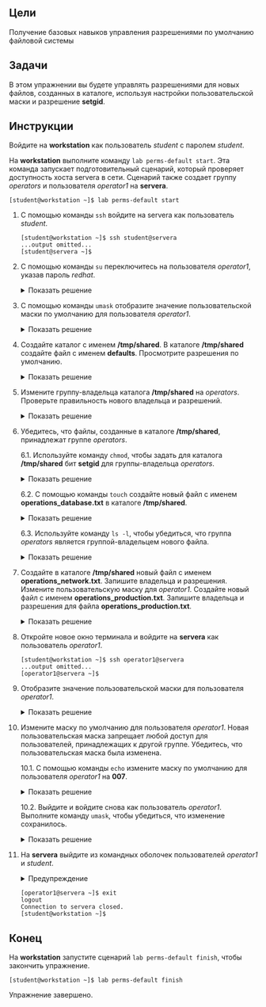 ## Цели

Получение базовых навыков управления разрешениями по умолчанию файловой системы


## Задачи

В этом упражнении вы будете управлять разрешениями для новых файлов, созданных в каталоге, используя настройки пользовательской маски и разрешение **setgid**.

## Инструкции

Войдите на **workstation** как пользователь *student* с паролем *student*.

На **workstation** выполните команду `lab perms-default start`. Эта команда запускает подготовительный сценарий, который проверяет доступность хоста servera в сети. Сценарий также создает группу *operators* и пользователя *operator1* на **servera**.

```
[student@workstation ~]$ lab perms-default start
```

1.	С помощью команды `ssh` войдите на servera как пользователь *student*.

    ```
    [student@workstation ~]$ ssh student@servera
    ...output omitted...
    [student@servera ~]$ 
    ```

2.	С помощью команды `su` переключитесь на пользователя *operator1*, указав пароль *redhat*.

    <details>
    <summary>Показать решение</summary>

    ```
    [student@servera ~]$ su - operator1
    Password: redhat
    [operator1@servera ~]$ 
    ```
    </details>

3.	С помощью команды `umask` отобразите значение пользовательской маски по умолчанию для пользователя *operator1*.

    <details>
    <summary>Показать решение</summary>

    ```
    [operator1@servera ~]$ umask
    0002
    ```
    </details>

4.	Создайте каталог с именем **/tmp/shared**. В каталоге **/tmp/shared** создайте файл с именем **defaults**. Просмотрите разрешения по умолчанию.

    <details>
    <summary>Показать решение</summary>


    4.1.	С помощью команды `mkdir` создайте каталог **/tmp/shared**. С помощью команды `ls -ld` отобразите список разрешений для нового каталога.

    ```
    [operator1@servera ~]$ mkdir /tmp/shared
    [operator1@servera ~]$ ls -ld /tmp/shared
    drwxrwxr-x. 2 operator1 operator1 6 Feb  4 14:06 /tmp/shared
    ```

    4.2.	С помощью команды `touch` создайте файл с именем **defaults** в каталоге **/tmp/shared**.

    ```
    [operator1@servera ~]$ touch /tmp/shared/defaults
    ```

    4.3.	С помощью команды `ls -l` отобразите список разрешений для нового файла.

    ```
    [operator1@servera ~]$ ls -l /tmp/shared/defaults
    -rw-rw-r--. 1 operator1 operator1 0 Feb  4 14:09 /tmp/shared/defaults
    ```
    </details>

5.	Измените группу-владельца каталога **/tmp/shared** на *operators*. Проверьте правильность нового владельца и разрешений.

    <details>
    <summary>Показать решение</summary>


    5.1.	С помощью команды `chown` измените группу-владельца каталога **/tmp/shared** на *operators*.

    ```
    [operator1@servera ~]$ chown :operators /tmp/shared
    ```

    5.2.	С помощью команды `ls -ld` отобразите список разрешений для каталога **/tmp/shared**.

    ```
    [operator1@servera ~]$ ls -ld /tmp/shared
    drwxrwxr-x. 2 operator1 operators 22 Feb  4 14:09 /tmp/shared 
    ```

    5.3.	С помощью команды `touch` создайте файл с именем group в каталоге **/tmp/shared**. С помощью команды `ls -l` отобразите список разрешений для файла.

    ```
    [operator1@servera ~]$ touch /tmp/shared/group
    [operator1@servera ~]$ ls -l /tmp/shared/group
    -rw-rw-r--. 1 operator1 operator1 0 Feb  4 17:00 /tmp/shared/group
    ```

    **Обратите внимание:** Группа-владелец файла /tmp/shared/group — не operators, а operator1.
    </details>


6.	Убедитесь, что файлы, созданные в каталоге **/tmp/shared**, принадлежат группе *operators*.

    6.1.	Используйте команду `chmod`, чтобы задать для каталога **/tmp/shared** бит **setgid** для группы-владельца *operators*.

    <details>
    <summary>Показать решение</summary>

    ```
    [operator1@servera ~]$ chmod g+s /tmp/shared
    ```
    </details>

    6.2.	С помощью команды `touch` создайте новый файл с именем **operations_database.txt** в каталоге **/tmp/shared**.

    <details>
    <summary>Показать решение</summary>

    ```
    [operator1@servera ~]$ touch /tmp/shared/operations_database.txt
    ```
    </details>

    6.3.	Используйте команду `ls -l`, чтобы убедиться, что группа *operators* является группой-владельцем нового файла.

    <details>
    <summary>Показать решение</summary>

    ```
    [operator1@servera ~]$ ls -l /tmp/shared/operations_database.txt
    -rw-rw-r--. 1 operator1 operators 0 Feb  4 16:11 /tmp/shared/operations_database.txt 
    ```
    </details>

7.	Создайте в каталоге **/tmp/shared** новый файл с именем **operations_network.txt**. Запишите владельца и разрешения. Измените пользовательскую маску для *operator1*. Создайте новый файл с именем **operations_production.txt**. Запишите владельца и разрешения для файла **operations_production.txt**.

    <details>
    <summary>Показать решение</summary>


    7.1.	С помощью команды `touch` создайте файл с именем **operations_network.txt** в каталоге **/tmp/shared**.

    ```
    [operator1@servera ~]$ touch /tmp/shared/operations_network.txt
    ```

    7.2.	С помощью команды `ls -l` отобразите список разрешений для файла **operations_network.txt**.

    ```
    [operator1@servera ~]$ ls -l /tmp/shared/operations_network.txt
    -rw-rw-r--. 1 operator1 operators 5 Feb  0 15:43 /tmp/shared/operations_network.txt 
    ```

    7.3.	С помощью команды `umask` измените маску для пользователя *operator1* на **027**. Выполните команду `umask`, чтобы подтвердить изменение.

    ```
    [operator1@servera ~]$ umask 027
    [operator1@servera ~]$ umask
    0027
    ```

    7.4.	С помощью команды `touch` создайте новый файл с именем **operations_production.txt** в каталоге **/tmp/shared/**. Используйте команду `ls -l`, чтобы убедиться, что новые файлы были созданы с доступом только на чтение для группы *operators* и без прав доступа для остальных пользователей.

    ```
    [operator1@servera ~]$ touch /tmp/shared/operations_production.txt
    [operator1@servera ~]$ ls -l /tmp/shared/operations_production.txt
    -rw-r-----. 1 operator1 operators 0 Feb  0 15:56 /tmp/shared/operations_production.txt 
    ```
    </details>

8.	Откройте новое окно терминала и войдите на **servera** как пользователь *operator1*.

    ```
    [student@workstation ~]$ ssh operator1@servera
    ...output omitted...
    [operator1@servera ~]$ 
    ```

9.	Отобразите значение пользовательской маски для пользователя *operator1*.

    <details>
    <summary>Показать решение</summary>

    ```
    [operator1@servera ~]$ umask
    0002 
    ```
    </details>

10.	Измените маску по умолчанию для пользователя *operator1*. Новая пользовательская маска запрещает любой доступ для пользователей, принадлежащих к другой группе. Убедитесь, что пользовательская маска была изменена.

    10.1.	С помощью команды `echo` измените маску по умолчанию для пользователя *operator1* на **007**.

    <details>
    <summary>Показать решение</summary>

    ```
    [operator1@servera ~]$ echo "umask 007" >> ~/.bashrc
    [operator1@servera ~]$ cat ~/.bashrc
    # .bashrc

    # Source global definitions
    if [ -f /etc/bashrc ]; then
    . /etc/bashrc
    fi

    # Uncomment the following line if you don't like systemctl's auto-paging feature:
    # export SYSTEMD_PAGER=

    # User specific aliases and functions
    umask 007

    ```
    </details>

    10.2.	Выйдите и войдите снова как пользователь *operator1*. Выполните команду `umask`, чтобы убедиться, что изменение сохранилось.

    <details>
    <summary>Показать решение</summary>

    ```
    [operator1@servera ~]$ exit
    logout
    Connection to servera closed.
    [student@workstation ~]$ ssh operator1@servera
    ...output omitted...
    [operator1@servera ~]$ umask
    0007
    ```
    </details>

11.	На **servera** выйдите из командных оболочек пользователей *operator1* и *student*.

    <details>
    <summary>Предупреждение</summary>
    
    Необходимо выйти из всех командных оболочек, открытых от имени пользователя operator1. Если не сделать этого, финальный сценарий завершится ошибкой.
    </details>

    ```
    [operator1@servera ~]$ exit
    logout
    Connection to servera closed.
    [student@workstation ~]$ 
    ```

## Конец

На **workstation** запустите сценарий `lab perms-default finish`, чтобы закончить упражнение.

```
[student@workstation ~]$ lab perms-default finish
```

Упражнение завершено.

